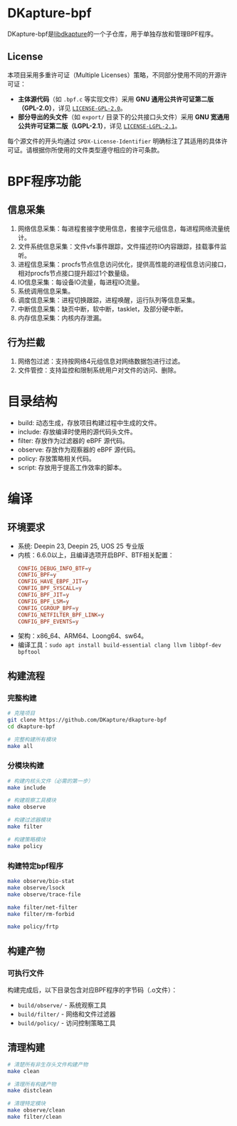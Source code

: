# DKapture-bpf

DKapture-bpf是[libdkapture](https://github.com/DKapture/libdkapture)的一个子仓库，用于单独存放和管理BPF程序。

## License

本项目采用多重许可证（Multiple Licenses）策略，不同部分使用不同的开源许可证：

- **主体源代码**（如 `.bpf.c` 等实现文件）采用 **GNU 通用公共许可证第二版（GPL-2.0）**，详见 [`LICENSE-GPL-2.0`](LICENSE-GPL-2.0)。
- **部分导出的头文件**（如 `export/` 目录下的公共接口头文件）采用 **GNU 宽通用公共许可证第二版（LGPL-2.1）**，详见 [`LICENSE-LGPL-2.1`](LICENSE-LGPL-2.1)。

每个源文件的开头均通过 `SPDX-License-Identifier` 明确标注了其适用的具体许可证。请根据你所使用的文件类型遵守相应的许可条款。

# BPF程序功能

## 信息采集

1. 网络信息采集：每进程套接字使用信息，套接字元组信息，每进程网络流量统计。
2. 文件系统信息采集：文件vfs事件跟踪，文件描述符IO内容跟踪，挂载事件监听。
3. 进程信息采集：procfs节点信息访问优化，提供高性能的进程信息访问接口，相对procfs节点接口提升超过1个数量级。
4. IO信息采集：每设备IO流量，每进程IO流量。
5. 系统调用信息采集。
6. 调度信息采集：进程切换跟踪，进程唤醒，运行队列等信息采集。
7. 中断信息采集：缺页中断，软中断，tasklet，及部分硬中断。
8. 内存信息采集：内核内存泄漏。

## 行为拦截

1. 网络包过滤：支持按网络4元组信息对网络数据包进行过滤。
2. 文件管控：支持监控和限制系统用户对文件的访问、删除。

# 目录结构

- build: 动态生成，存放项目构建过程中生成的文件。
- include: 存放编译时使用的源代码头文件。
- filter: 存放作为过滤器的 eBPF 源代码。
- observe: 存放作为观察器的 eBPF 源代码。
- policy: 存放策略相关代码。
- script: 存放用于提高工作效率的脚本。

# 编译

## 环境要求

- 系统: Deepin 23, Deepin 25, UOS 25 专业版
- 内核：6.6.0以上，且编译选项开启BPF、BTF相关配置：
  ```conf
  CONFIG_DEBUG_INFO_BTF=y
  CONFIG_BPF=y
  CONFIG_HAVE_EBPF_JIT=y
  CONFIG_BPF_SYSCALL=y
  CONFIG_BPF_JIT=y
  CONFIG_BPF_LSM=y
  CONFIG_CGROUP_BPF=y
  CONFIG_NETFILTER_BPF_LINK=y
  CONFIG_BPF_EVENTS=y
  ```
- 架构：x86_64、ARM64、Loong64、sw64。
- 编译工具：`sudo apt install build-essential clang llvm libbpf-dev bpftool`

## 构建流程

### 完整构建

```bash
# 克隆项目
git clone https://github.com/DKapture/dkapture-bpf
cd dkapture-bpf

# 完整构建所有模块
make all
```

### 分模块构建

```bash
# 构建内核头文件（必需的第一步）
make include

# 构建观察工具模块
make observe

# 构建过滤器模块
make filter

# 构建策略模块
make policy
```

### 构建特定bpf程序

```bash
make observe/bio-stat
make observe/lsock
make observe/trace-file

make filter/net-filter
make filter/rm-forbid

make policy/frtp
```

## 构建产物

### 可执行文件

构建完成后，以下目录包含对应BPF程序的字节码（.o文件）：

- `build/observe/` - 系统观察工具
- `build/filter/` - 网络和文件过滤器
- `build/policy/` - 访问控制策略工具

## 清理构建

```bash
# 清楚所有非生存头文件构建产物
make clean

# 清理所有构建产物
make distclean

# 清理特定模块
make observe/clean
make filter/clean
```
